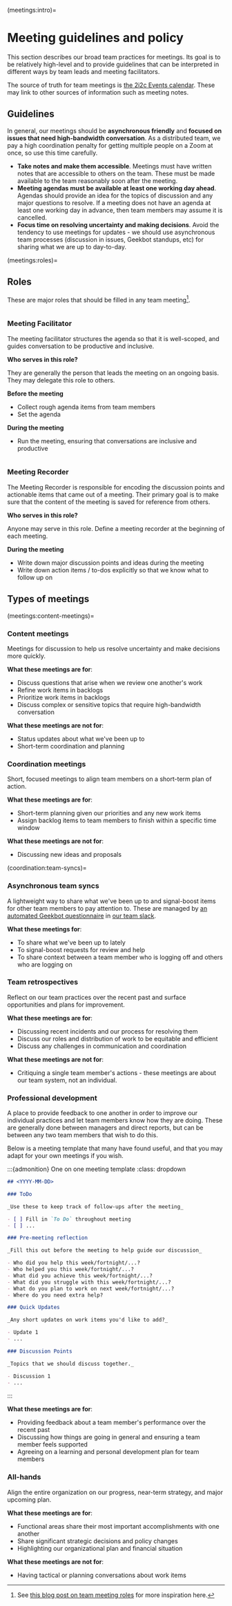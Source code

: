 (meetings:intro)=
# Meeting guidelines and policy

This section describes our broad team practices for meetings.
Its goal is to be relatively high-level and to provide guidelines that can be interpreted in different ways by team leads and meeting facilitators.

The source of truth for team meetings is [the 2i2c Events calendar](calendar:events).
These may link to other sources of information such as meeting notes.

## Guidelines

In general, our meetings should be **asynchronous friendly** and **focused on issues that need high-bandwidth conversation**.
As a distributed team, we pay a high coordination penalty for getting multiple people on a Zoom at once, so use this time carefully.

- **Take notes and make them accessible**.
  Meetings must have written notes that are accessible to others on the team.
  These must be made available to the team reasonably soon after the meeting.
- **Meeting agendas must be available at least one working day ahead**.
  Agendas should provide an idea for the topics of discussion and any major questions to resolve.
  If a meeting does not have an agenda at least one working day in advance, then team members may assume it is cancelled.
- **Focus time on resolving uncertainty and making decisions**.
  Avoid the tendency to use meetings for updates - we should use asynchronous team processes (discussion in issues, Geekbot standups, etc) for sharing what we are up to day-to-day.

(meetings:roles)=
## Roles

These are major roles that should be filled in any team meeting[^1].

[^1]: See [this blog post on team meeting roles](https://cfe.unc.edu/facilitator-recorder-and-timekeeper-roles/) for more inspiration here.

```{role} Meeting Facilitator
```

### Meeting Facilitator

The meeting facilitator structures the agenda so that it is well-scoped, and guides conversation to be productive and inclusive.

**Who serves in this role?**

They are generally the person that leads the meeting on an ongoing basis.
They may delegate this role to others.

**Before the meeting**

- Collect rough agenda items from team members
- Set the agenda

**During the meeting**

- Run the meeting, ensuring that conversations are inclusive and productive

```{role} meeting Recorder
```

### Meeting Recorder

The Meeting Recorder is responsible for encoding the discussion points and actionable items that came out of a meeting.
Their primary goal is to make sure that the content of the meeting is saved for reference from others.

**Who serves in this role?**

Anyone may serve in this role.
Define a meeting recorder at the beginning of each meeting.

**During the meeting**

- Write down major discussion points and ideas during the meeting
- Write down action items / to-dos explicitly so that we know what to follow up on

## Types of meetings

(meetings:content-meetings)=
### Content meetings

Meetings for discussion to help us resolve uncertainty and make decisions more quickly.

**What these meetings are for**:

- Discuss questions that arise when we review one another's work
- Refine work items in backlogs
- Prioritize work items in backlogs
- Discuss complex or sensitive topics that require high-bandwidth conversation

**What these meetings are not for**:

- Status updates about what we've been up to
- Short-term coordination and planning

### Coordination meetings

Short, focused meetings to align team members on a short-term plan of action.

**What these meetings are for**:

- Short-term planning given our priorities and any new work items
- Assign backlog items to team members to finish within a specific time window

**What these meetings are not for**:

- Discussing new ideas and proposals

(coordination:team-syncs)=
### Asynchronous team syncs

A lightweight way to share what we've been up to and signal-boost items for other team members to pay attention to.
These are managed by [an automated Geekbot questionnaire](https://geekbot.com/) in [our team slack](communication:slack).

**What these meetings for**:

- To share what we've been up to lately
- To signal-boost requests for review and help
- To share context between a team member who is logging off and others who are logging on

### Team retrospectives

Reflect on our team practices over the recent past and surface opportunities and plans for improvement.

**What these meetings are for**:

- Discussing recent incidents and our process for resolving them
- Discuss our roles and distribution of work to be equitable and efficient
- Discuss any challenges in communication and coordination

**What these meetings are not for**:

- Critiquing a single team member's actions - these meetings are about our team system, not an individual.

### Professional development

A place to provide feedback to one another in order to improve our individual practices and let team members know how they are doing.
These are generally done between managers and direct reports, but can be between any two team members that wish to do this.

Below is a meeting template that many have found useful, and that you may adapt for your own meetings if you wish.

:::{admonition} One on one meeting template
:class: dropdown

```md
## <YYYY-MM-DD>

### ToDo

_Use these to keep track of follow-ups after the meeting_

- [ ] Fill in `To Do` throughout meeting
- [ ] ...

### Pre-meeting reflection

_Fill this out before the meeting to help guide our discussion_

- Who did you help this week/fortnight/...?
- Who helped you this week/fortnight/...?
- What did you achieve this week/fortnight/...?
- What did you struggle with this week/fortnight/...?
- What do you plan to work on next week/fortnight/...?
- Where do you need extra help?

### Quick Updates

_Any short updates on work items you'd like to add?_

- Update 1
- ...

### Discussion Points

_Topics that we should discuss together._

- Discussion 1
- ...

```

:::


**What these meetings are for**:

- Providing feedback about a team member's performance over the recent past
- Discussing how things are going in general and ensuring a team member feels supported
- Agreeing on a learning and personal development plan for team members

### All-hands

Align the entire organization on our progress, near-term strategy, and major upcoming plan.

**What these meetings are for**:

- Functional areas share their most important accomplishments with one another
- Share significant strategic decisions and policy changes
- Highlighting our organizational plan and financial situation

**What these meetings are not for**:

- Having tactical or planning conversations about work items
